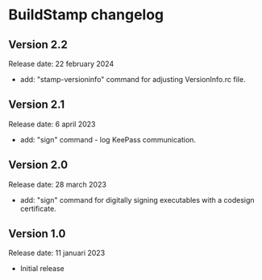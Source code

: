 # BuildStamp changelog

## Version 2.2
Release date: 22 february 2024

* add: "stamp-versioninfo" command for adjusting VersionInfo.rc file.

## Version 2.1
Release date: 6 april 2023

* add: "sign" command - log KeePass communication.

## Version 2.0
Release date: 28 march 2023

* add: "sign" command for digitally signing executables with a codesign certificate.

## Version 1.0
Release date: 11 januari 2023

* Initial release
